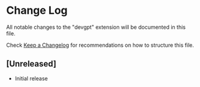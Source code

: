 # Change Log

All notable changes to the "devgpt" extension will be documented in this file.

Check [Keep a Changelog](http://keepachangelog.com/) for recommendations on how to structure this file.

## [Unreleased]

- Initial release
